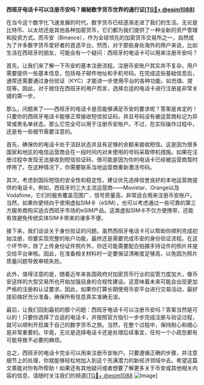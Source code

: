 **西班牙电话卡可以注册币安吗？揭秘数字货币世界的通行证[[TG💪+ @esim1088](https://t.me/s/esim1088)]**

在当今这个数字化飞速发展的时代，数字货币已经逐渐走进了我们的生活。无论是比特币、以太坊还是其他各种加密货币，它们都为我们提供了一种全新的资产管理和投资方式。而币安（Binance），作为全球领先的加密货币交易所之一，自然成为了许多数字货币爱好者的首选平台。然而，对于那些身处海外的用户来说，比如生活在西班牙的朋友，可能会有一个疑问：西班牙的电话卡可以用来注册币安吗？

首先，让我们来了解一下币安的基本注册流程。注册币安账户其实并不复杂，用户需要提供一些基本信息，包括电子邮件地址和手机号码。在完成这些基础信息后，通常还需要通过身份验证（KYC）才能进一步使用平台的各种功能，如充值、提现等。因此，对于居住在西班牙的用户而言，选择合适的电话卡进行注册是非常关键的第一步。

那么，问题来了——西班牙的电话卡是否能够满足币安的要求呢？答案是肯定的！只要你的西班牙电话卡能够正常接收短信验证码，并且号码没有被运营商标记为异常或黑名单状态，那么它完全可以用于注册币安账户。不过，在实际操作过程中，还是有一些细节需要注意的。

首先，确保你的电话卡处于活跃状态并且有足够的余额来接收短信。这是因为很多国家和地区的电信运营商会在一段时间内对未使用的号码采取停机措施。如果在注册过程中发现无法接收到短信验证码，很可能是因为你的电话卡已经被运营商暂时停用了。在这种情况下，你需要联系当地运营商重新激活号码。

其次，考虑到国际短信的安全性和稳定性，建议优先选择信誉良好的本地运营商提供的电话卡。例如，西班牙的三大主流运营商——Movistar、Orange以及Vodafone，它们的服务覆盖范围广、信号质量高，非常适合用来注册币安账户。当然，如果你更倾向于使用虚拟SIM卡（eSIM），也可以考虑通过一些可靠的第三方服务商购买适合西班牙市场的eSIM产品。这类虚拟SIM卡不仅方便携带，还能有效避免传统实体SIM卡带来的诸多不便。

接下来，我们谈谈关于身份验证的问题。虽然西班牙电话卡可以帮助你顺利完成初始注册，但要实现完整的账户功能，最终还是需要完成币安的身份验证流程。在这个环节中，除了上传身份证件照片外，你还可能需要配合拍摄手持证件的照片并提交给平台审核。因此，在准备相关材料时一定要保证清晰度足够高，以免因为照片质量问题导致审核失败。

此外，值得注意的是，随着近年来各国政府对加密货币行业的监管力度加大，像币安这样的大型交易所也开始加强自身的合规性建设。这意味着未来可能会出现更加严格的注册和认证要求。因此，如果你打算长期使用币安平台进行交易活动，最好提前做好充分准备，确保所有信息真实准确无误。

最后，让我们回到最初的那个问题：西班牙电话卡可以注册币安吗？答案当然是可以的！只要你选择了合适的电话卡，并按照官方指引一步步完成注册与验证过程，就可以顺利开启属于自己的数字货币之旅。当然，在整个过程中，保持耐心和细心是非常重要的。毕竟，无论是选择电话卡还是处理后续事宜，任何一个小疏忽都有可能导致不必要的麻烦。

总之，西班牙的电话卡完全可以用来注册币安账户。只要遵循正确的步骤，并注意细节上的处理，你就能够轻松地加入到这个充满潜力的新经济领域中去。希望这篇文章能对你有所帮助！如果还有其他疑问或者想要了解更多关于币安或其他相关内容的信息，请随时关注我们的频道[[TG💪+ @esim1088](https://t.me/s/esim1088) ![Image](https://i.postimg.cc/4NQfJmqS/Snipaste-2025-05-13-00-14-12.png)]